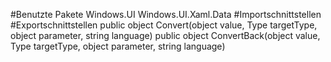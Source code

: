 #Benutzte Pakete
Windows.UI
Windows.UI.Xaml.Data
#Importschnittstellen
#Exportschnittstellen
public object Convert(object value, Type targetType, object parameter, string language)
public object ConvertBack(object value, Type targetType, object parameter, string language)
